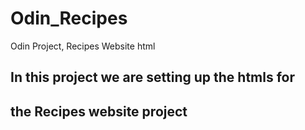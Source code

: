 # Odin_Recipes
Odin Project, Recipes Website html 
## In this project we are setting up the htmls for
## the Recipes website project
